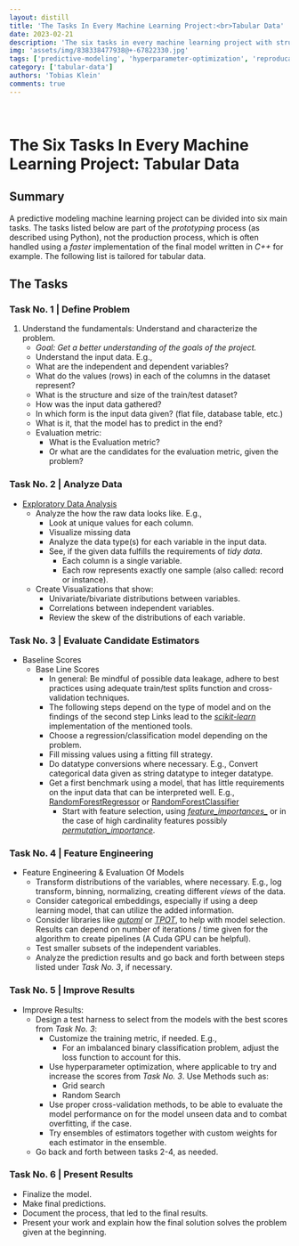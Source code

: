 ```yaml
---
layout: distill
title: 'The Tasks In Every Machine Learning Project:<br>Tabular Data'
date: 2023-02-21
description: 'The six tasks in every machine learning project with structured data.'
img: 'assets/img/838338477938@+-67822330.jpg'
tags: ['predictive-modeling', 'hyperparameter-optimization', 'reproducable-code', 'tabular-data', 'feature-engineering']
category: ['tabular-data']
authors: 'Tobias Klein'
comments: true
---
```

<br>

# The Six Tasks In Every Machine Learning Project: Tabular Data

## Summary
A predictive modeling machine learning project can be divided into six main
tasks. The tasks listed below are part of the *prototyping* process (as
described using Python), not the production process, which is often handled
using a *faster* implementation of the final model written in *C++* for example.
The following list is tailored for tabular data.
<!-- You can find the tasks for image and more generally unstructured data in the -->
<!-- article **The Six Tasks In Every ML Project: Unstructured Data** -->
<!-- _projects/steps-unstructured.md. There is no difference between structured -->
<!-- and unstructured data in the tasks described here, only the subtasks within each -->
<!-- task vary. -->

## The Tasks

### Task No. 1 | Define Problem
1. Understand the fundamentals: Understand and characterize the problem.
    - *Goal: Get a better understanding of the goals of the project.*
    - Understand the input data. E.g., 
    - What are the independent and dependent variables?
    - What do the values (rows) in each of the columns in the dataset
        represent?
    - What is the structure and size of the train/test dataset?
    - How was the input data gathered?
    - In which form is the input data given? (flat file, database table, etc.)
    - What is it, that the model has to predict in the end?
    - Evaluation metric:
        - What is the Evaluation metric?
        - Or what are the candidates for the evaluation metric, given the problem?

### Task No. 2 | Analyze Data

- [Exploratory Data Analysis](https://en.wikipedia.org/wiki/Exploratory_data_analysis)
    - Analyze the how the raw data looks like. E.g.,
        - Look at unique values for each column. 
        - Visualize missing data
        - Analyze the data type(s) for each variable in the input data.
        - See, if the given data fulfills the requirements of *tidy data*.
            - Each column is a single variable.
            - Each row represents exactly one sample (also called: record or instance).
    - Create Visualizations that show:
        - Univariate/bivariate distributions between variables.
        - Correlations between independent variables.
        - Review the skew of the distributions of each variable.

### Task No. 3 | Evaluate Candidate Estimators

- Baseline Scores
    - Base Line Scores
        - In general: Be mindful of possible data leakage, adhere to best practices
            using adequate train/test splits function and cross-validation
            techniques.
        - The following steps depend on the type of model and on the findings of the
            second step Links lead to the [*scikit-learn*](https://scikit-learn.org/stable/modules/classes.html) implementation of the mentioned tools.
        - Choose a regression/classification model depending on the problem.
        - Fill missing values using a fitting fill strategy.
        - Do datatype conversions where necessary. E.g., Convert categorical
            data given as string datatype to integer datatype.
        - Get a first benchmark using a model, that has little requirements on the
            input data that can be interpreted well. E.g., [RandomForestRegressor](https://scikit-learn.org/stable/modules/generated/sklearn.ensemble.RandomForestRegressor.html#sklearn.ensemble.RandomForestRegressor) or [RandomForestClassifier](https://scikit-learn.org/stable/modules/generated/sklearn.ensemble.RandomForestClassifier.html#sklearn.ensemble.RandomForestClassifier)
            - Start with feature selection, using [*feature\_importances\_*](https://scikit-learn.org/stable/modules/generated/sklearn.ensemble.RandomForestRegressor.html#sklearn.ensemble.RandomForestRegressor.feature_importances_) or in the
                case of high cardinality features possibly [*permutation\_importance*](https://scikit-learn.org/stable/modules/generated/sklearn.inspection.permutation_importance.html#sklearn.inspection.permutation_importance).

### Task No. 4 | Feature Engineering

- Feature Engineering & Evaluation Of Models
    - Transform distributions of the variables, where necessary. E.g., log
        transform, binning, normalizing, creating different *views* of the data.
    - Consider categorical embeddings, especially if using a deep learning
        model, that can utilize the added information.
    - Consider libraries like [*automl*](https://github.com/automl) or [*TPOT*](http://epistasislab.github.io/tpot/),
        to help with model selection. Results can depend on number
        of iterations / time given for the algorithm to create pipelines
        (A Cuda GPU can be helpful).
    - Test smaller subsets of the independent variables.
    - Analyze the prediction results and go back and forth between steps
        listed under *Task No. 3*, if necessary.

### Task No. 5 | Improve Results

- Improve Results: 
    - Design a test harness to select from the models with the best scores from *Task No.
        3*:
        - Customize the training metric, if needed. E.g.,
            - For an imbalanced binary classification problem, adjust the loss
                function to account for this.
        - Use hyperparameter optimization, where applicable to try and increase
            the scores from *Task No. 3*. Use Methods such as:
            - Grid search
            - Random Search
        - Use proper cross-validation methods, to be able to evaluate the model
            performance on for the model unseen data and to combat overfitting,
            if the case.
        - Try ensembles of estimators together with custom weights for each
            estimator in the ensemble.
    - Go back and forth between tasks 2-4, as needed.

### Task No. 6 | Present Results

- Finalize the model.
- Make final predictions.
- Document the process, that led to the final results.
- Present your work and explain how the final solution solves the problem given
    at the beginning.
